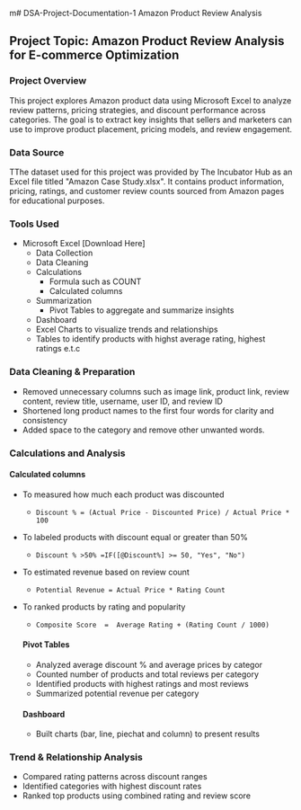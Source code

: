 m# DSA-Project-Documentation-1
Amazon Product Review Analysis

## Project Topic: Amazon Product Review Analysis for E-commerce Optimization

### Project Overview
This project explores Amazon product data using Microsoft Excel to analyze review patterns, pricing strategies, and discount performance across categories. The goal is to extract key insights that sellers and marketers can use to improve product placement, pricing models, and review engagement.

### Data Source
TThe dataset used for this project was provided by The Incubator Hub as an Excel file titled "Amazon Case Study.xlsx". It contains product information, pricing, ratings, and customer review counts sourced from Amazon pages for educational purposes.

### Tools Used
- Microsoft Excel [Download Here]
  - Data Collection
  - Data Cleaning
  - Calculations
    - Formula such as COUNT
    - Calculated columns
  - Summarization
    - Pivot Tables to aggregate and summarize insights
  - Dashboard
   - Excel Charts to visualize trends and relationships
   - Tables to identify products with highst average rating, highest ratings e.t.c

### Data Cleaning & Preparation
- Removed unnecessary columns such as image link, product link, review content, review title, username, user ID, and review ID
- Shortened long product names to the first four words for clarity and consistency
- Added space to the category and remove other unwanted words.

### Calculations and Analysis
  #### **Calculated columns**
- To measured how much each product was discounted
  - ```Discount % = (Actual Price - Discounted Price) / Actual Price * 100```
- To labeled products with discount equal or greater than 50%
  - ```Discount % >50% =IF([@Discount%] >= 50, "Yes", "No")```
- To estimated revenue based on review count
  - ```Potential Revenue = Actual Price * Rating Count```
- To ranked products by rating and popularity
  - ```Composite Score  =  Average Rating + (Rating Count / 1000)```
  
  #### **Pivot Tables**
  - Analyzed average discount % and average prices by categor
  - Counted number of products and total reviews per category
  - Identified products with highest ratings and most reviews
  - Summarized potential revenue per category

  #### **Dashboard**
  - Built charts (bar, line, piechat and column) to present results

### Trend & Relationship Analysis
- Compared rating patterns across discount ranges
- Identified categories with highest discount rates
- Ranked top products using combined rating and review score
